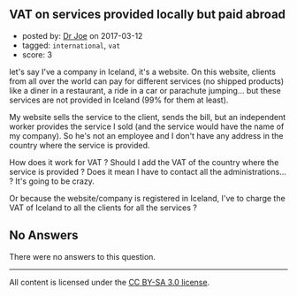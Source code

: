 ## VAT on services provided locally but paid abroad

- posted by: [Dr Joe](https://stackexchange.com/users/10427207/dr-joe) on 2017-03-12
- tagged: `international`, `vat`
- score: 3

<p>let's say I've a company in Iceland, it's a website. On this website, clients from all over the world can pay for different services (no shipped products) like a diner in a restaurant, a ride in a car or parachute jumping... but these services are not provided in Iceland (99% for them at least).</p>

<p>My website sells the service to the client, sends the bill, but an independent worker provides the service I sold (and the service would have the name of my company). So he's not an employee and I don't have any address in the country where the service is provided.</p>

<p>How does it work for VAT ? Should I add the VAT of the country where the service is provided ? Does it mean I have to contact all the administrations... ? It's going to be crazy.</p>

<p>Or because the website/company is registered in Iceland, I've to charge the VAT of Iceland to all the clients for all the services ?</p>


## No Answers

There were no answers to this question.


---

All content is licensed under the [CC BY-SA 3.0 license](https://creativecommons.org/licenses/by-sa/3.0/).
